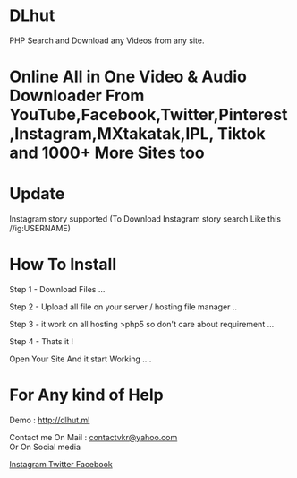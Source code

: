 # DLhut 

PHP Search and Download any Videos from any site.

# Online All in One Video & Audio Downloader From YouTube,Facebook,Twitter,Pinterest,Instagram,MXtakatak,IPL, Tiktok and 1000+ More Sites too
# Update
Instagram story supported
(To Download Instagram story search Like this //ig:USERNAME)
# How To Install 

Step 1 - Download Files ...

Step 2 - Upload all file on your server / hosting file manager ..

Step 3 - it work on all hosting >php5 so don't care about requirement ...

Step 4 - Thats it !

Open Your Site And it start Working ....


# For Any kind of Help 

Demo : http://dlhut.ml

Contact me On Mail      : contactvkr@yahoo.com  
Or On Social media 

<a href="https://instagram.com/theofficialvkr"> 
Instagram </a>

<a href="https://twitter.com/theofficialvkr"> 
Twitter </a><a href="https://facebook.com/theofficialvkr"> 
Facebook </a>
